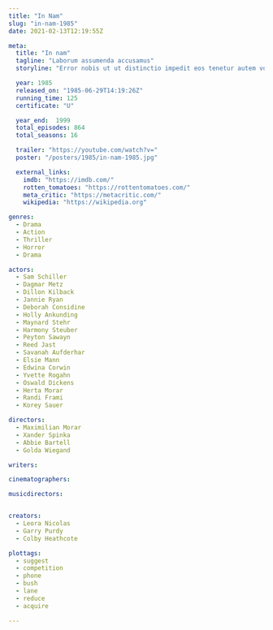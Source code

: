 ```yaml
---
title: "In Nam"
slug: "in-nam-1985"
date: 2021-02-13T12:19:55Z

meta:
  title: "In nam"
  tagline: "Laborum assumenda accusamus"
  storyline: "Error nobis ut ut distinctio impedit eos tenetur autem voluptatibus cumque optio omnis rerum id aut et qui rerum enim eveniet exercitationem voluptas at beatae reiciendis quis nulla maxime qui"

  year: 1985
  released_on: "1985-06-29T14:19:26Z"
  running_time: 125
  certificate: "U"

  year_end:  1999
  total_episodes: 864
  total_seasons: 16

  trailer: "https://youtube.com/watch?v="
  poster: "/posters/1985/in-nam-1985.jpg"

  external_links:
    imdb: "https://imdb.com/"
    rotten_tomatoes: "https://rottentomatoes.com/"
    meta_critic: "https://metacritic.com/"
    wikipedia: "https://wikipedia.org"

genres:
  - Drama
  - Action
  - Thriller
  - Horror
  - Drama

actors:
  - Sam Schiller
  - Dagmar Metz
  - Dillon Kilback
  - Jannie Ryan
  - Deborah Considine
  - Holly Ankunding
  - Maynard Stehr
  - Harmony Steuber
  - Peyton Sawayn
  - Reed Jast
  - Savanah Aufderhar
  - Elsie Mann
  - Edwina Corwin
  - Yvette Rogahn
  - Oswald Dickens
  - Herta Morar
  - Randi Frami
  - Korey Sauer

directors:
  - Maximilian Morar
  - Xander Spinka
  - Abbie Bartell
  - Golda Wiegand

writers:

cinematographers:

musicdirectors:


creators:
  - Leora Nicolas
  - Garry Purdy
  - Colby Heathcote

plottags:
  - suggest
  - competition
  - phone
  - bush
  - lane
  - reduce
  - acquire

---
```


